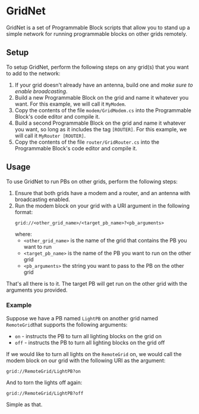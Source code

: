 # GridNet
GridNet is a set of Programmable Block scripts that allow you to stand up a simple network for running programmable blocks on other grids remotely.

## Setup
To setup GridNet, perform the following steps on any grid(s) that you want to add to the network:
1. If your grid doesn't already have an antenna, build one and *make sure to enable broadcasting*.
2. Build a new Programmable Block on the grid and name it whatever you want. For this example, we will call it `MyModem`.
3. Copy the contents of the file `modem/GridModem.cs` into the Programmable Block's code editor and compile it.
4. Build a second Programmable Block on the grid and name it whatever you want, so long as it includes the tag `[ROUTER]`. For this example, we will call it `MyRouter [ROUTER]`.
5. Copy the contents of the file `router/GridRouter.cs` into the Programmable Block's code editor and compile it.

## Usage
To use GridNet to run PBs on other grids, perform the following steps:
1. Ensure that both grids have a modem and a router, and an antenna with broadcasting enabled.
2. Run the modem block on your grid with a URI argument in the following format:
    ```
    grid://<other_grid_name>/<target_pb_name>?<pb_arguments>
    ```
    where:
    - `<other_grid_name>` is the name of the grid that contains the PB you want to run
    - `<target_pb_name>` is the name of the PB you want to run on the other grid
    - `<pb_arguments>` the string you want to pass to the PB on the other grid

That's all there is to it. The target PB will get run on the other grid with the arguments you provided. 

### Example
Suppose we have a PB named `LightPB` on another grid named `RemoteGrid`that supports the following arguments:
* `on` - instructs the PB to turn all lighting blocks on the grid on
* `off` - instructs the PB to turn all lighting blocks on the grid off

If we would like to turn all lights on the `RemoteGrid` on, we would call the modem block on our grid with the following URI as the argument:
```
grid://RemoteGrid/LightPB?on
```

And to torn the lights off again:
```
grid://RemoteGrid/LightPB?off
```

Simple as that.